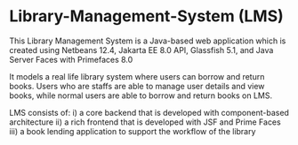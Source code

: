 # Library-Management-System (LMS)

This Library Management System is a Java-based web application which is created using Netbeans 12.4, Jakarta EE 8.0 API, Glassfish 5.1, and Java Server Faces with Primefaces 8.0

It models a real life library system where users can borrow and return books. Users who are staffs are able to manage user details and view books, while normal users are able to borrow and return books on LMS.

LMS consists of:
i) a core backend that is developed with component-based architecture
ii) a rich frontend that is developed with JSF and Prime Faces 
iii) a book lending application to support the workflow of the library



